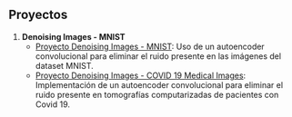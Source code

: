 ## Proyectos

1. **Denoising Images - MNIST**
   - [Proyecto Denoising Images - MNIST](./ImageDenoising-MNIST): Uso de un autoencoder convolucional para eliminar el ruido presente en las imágenes del dataset MNIST.
   - [Proyecto Denoising Images - COVID 19 Medical Images](./ImageDenoising-COVID19_MEDICAL_IMAGES): Implementación de un autoencoder convolucional para eliminar el ruido presente en tomografías computarizadas de pacientes con Covid 19.
